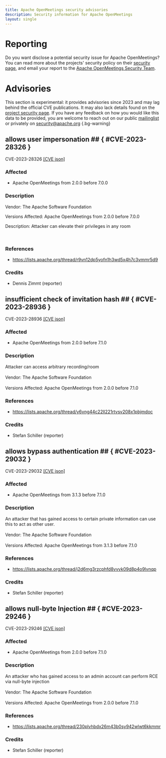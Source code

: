 ```yaml
---
title: Apache OpenMeetings security advisories
description: Security information for Apache OpenMeetings
layout: single
---
```


# Reporting

Do you want disclose a potential security issue for Apache OpenMeetings? You can read more about the projects' security policy on their [security page](https://openmeetings.apache.org/security.html), and email your report to the  [Apache OpenMeetings Security Team](mailto:security@openmeetings.apache.org).

# Advisories

This section is experimental: it provides advisories since 2023 and may lag behind the official CVE publications. It may also lack details found on the [project security page](https://openmeetings.apache.org/security.html). If you have any feedback on how you would like this data to be provided, you are welcome to reach out on our public [mailinglist](/mailinglist) or privately on [security@apache.org](mailto:security@apache.org)
{.bg-warning}

## allows user impersonation ## { #CVE-2023-28326 }

CVE-2023-28326 [\[CVE json\]](./CVE-2023-28326.cve.json)

### Affected

* Apache OpenMeetings from 2.0.0 before 7.0.0


### Description

<p>Vendor: The Apache Software Foundation</p><p>Versions Affected: Apache OpenMeetings from 2.0.0 before 7.0.0</p><p>Description: Attacker can elevate their privileges in any room</p><br>

### References
* https://lists.apache.org/thread/r9vn12dp5yofn1h3wd5x4h7c3vmmr5d9


### Credits
* Dennis Zimmt (reporter)


## insufficient check of invitation hash ## { #CVE-2023-28936 }

CVE-2023-28936 [\[CVE json\]](./CVE-2023-28936.cve.json)

### Affected

* Apache OpenMeetings from 2.0.0 before 7.1.0


### Description

Attacker can access arbitrary recording/room<br><br>Vendor: The Apache Software Foundation<br><br>Versions&nbsp;Affected: Apache OpenMeetings from 2.0.0 before 7.1.0<br>

### References
* https://lists.apache.org/thread/y6vng44c22ll221rtvsv208x1pbjmdoc


### Credits
* Stefan Schiller (reporter)


## allows bypass authentication ## { #CVE-2023-29032 }

CVE-2023-29032 [\[CVE json\]](./CVE-2023-29032.cve.json)

### Affected

* Apache OpenMeetings from 3.1.3 before 7.1.0


### Description

<span style="background-color: rgb(255, 255, 255);">An attacker that has gained access to certain private information can use this to act as other user.</span><br><br>Vendor: The Apache Software Foundation<br><br>Versions Affected: Apache OpenMeetings from 3.1.3 before 7.1.0

### References
* https://lists.apache.org/thread/j2d6mg3rzcphfd8vvvk09d8p4o9lvnqp


### Credits
* Stefan Schiller (reporter)


## allows null-byte Injection ## { #CVE-2023-29246 }

CVE-2023-29246 [\[CVE json\]](./CVE-2023-29246.cve.json)

### Affected

* Apache OpenMeetings from 2.0.0 before 7.1.0


### Description

<span style="background-color: rgb(255, 255, 255);">An attacker who has gained access to an admin account can perform RCE via null-byte injection</span><br><br>Vendor: The Apache Software Foundation<br><br>Versions Affected: Apache OpenMeetings from 2.0.0 before 7.1.0

### References
* https://lists.apache.org/thread/230plvhbdx26m43b0sy942wlwt6kkmmr


### Credits
* Stefan Schiller (reporter)
